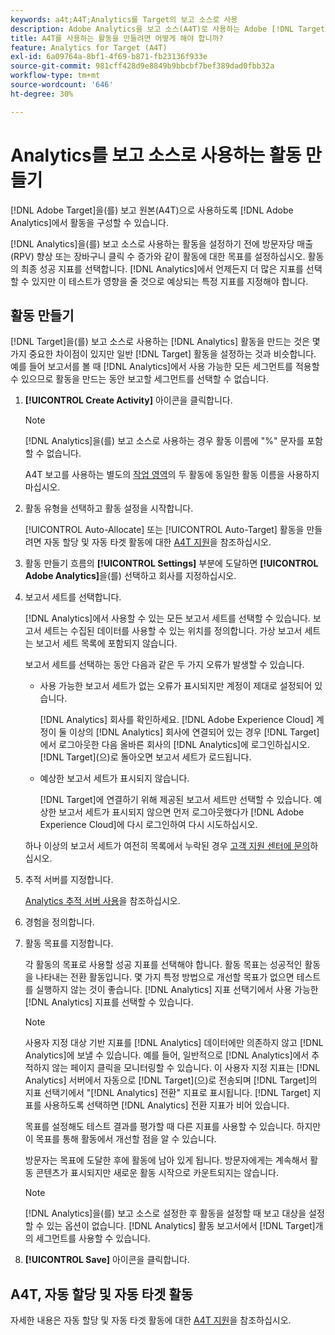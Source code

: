 ```yaml
---
keywords: a4t;A4T;Analytics를 Target의 보고 소스로 사용
description: Adobe Analytics을 보고 소스(A4T)로 사용하는 Adobe [!DNL Target] 에서 활동을 구성하는 방법에 대해 알아봅니다.
title: A4T를 사용하는 활동을 만들려면 어떻게 해야 합니까?
feature: Analytics for Target (A4T)
exl-id: 6a09764a-8bf1-4f69-b871-fb23136f933e
source-git-commit: 981cff428d9e8849b9bbcbf7bef389dad0fbb32a
workflow-type: tm+mt
source-wordcount: '646'
ht-degree: 30%

---
```


# Analytics를 보고 소스로 사용하는 활동 만들기

[!DNL Adobe Target]을(를) 보고 원본(A4T)으로 사용하도록 [!DNL Adobe Analytics]에서 활동을 구성할 수 있습니다.

[!DNL Analytics]을(를) 보고 소스로 사용하는 활동을 설정하기 전에 방문자당 매출(RPV) 향상 또는 장바구니 클릭 수 증가와 같이 활동에 대한 목표를 설정하십시오. 활동의 최종 성공 지표를 선택합니다. [!DNL Analytics]에서 언제든지 더 많은 지표를 선택할 수 있지만 이 테스트가 영향을 줄 것으로 예상되는 특정 지표를 지정해야 합니다.

## 활동 만들기

[!DNL Target]을(를) 보고 소스로 사용하는 [!DNL Analytics] 활동을 만드는 것은 몇 가지 중요한 차이점이 있지만 일반 [!DNL Target] 활동을 설정하는 것과 비슷합니다. 예를 들어 보고서를 볼 때 [!DNL Analytics]에서 사용 가능한 모든 세그먼트를 적용할 수 있으므로 활동을 만드는 동안 보고할 세그먼트를 선택할 수 없습니다.

1. **[!UICONTROL Create Activity]** 아이콘을 클릭합니다.

   >[!NOTE]
   >
   >[!DNL Analytics]을(를) 보고 소스로 사용하는 경우 활동 이름에 &quot;%&quot; 문자를 포함할 수 없습니다.
   >
   >A4T 보고를 사용하는 별도의 [작업 영역](/help/main/administrating-target/c-user-management/property-channel/property-channel.md)의 두 활동에 동일한 활동 이름을 사용하지 마십시오.

1. 활동 유형을 선택하고 활동 설정을 시작합니다.

   [!UICONTROL Auto-Allocate] 또는 [!UICONTROL Auto-Target] 활동을 만들려면 자동 할당 및 자동 타겟 활동에 대한 [A4T 지원](/help/main/c-integrating-target-with-mac/a4t/a4t-at-aa.md)을 참조하십시오.

1. 활동 만들기 흐름의 **[!UICONTROL Settings]** 부분에 도달하면 **[!UICONTROL Adobe Analytics]**&#x200B;을(를) 선택하고 회사를 지정하십시오.
1. 보고서 세트를 선택합니다.

   [!DNL Analytics]에서 사용할 수 있는 모든 보고서 세트를 선택할 수 있습니다. 보고서 세트는 수집된 데이터를 사용할 수 있는 위치를 정의합니다. 가상 보고서 세트는 보고서 세트 목록에 포함되지 않습니다.

   보고서 세트를 선택하는 동안 다음과 같은 두 가지 오류가 발생할 수 있습니다.

   * 사용 가능한 보고서 세트가 없는 오류가 표시되지만 계정이 제대로 설정되어 있습니다.

     [!DNL Analytics] 회사를 확인하세요. [!DNL Adobe Experience Cloud] 계정이 둘 이상의 [!DNL Analytics] 회사에 연결되어 있는 경우 [!DNL Target]에서 로그아웃한 다음 올바른 회사의 [!DNL Analytics]에 로그인하십시오. [!DNL Target]&#x200B;(으)로 돌아오면 보고서 세트가 로드됩니다.

   * 예상한 보고서 세트가 표시되지 않습니다.

     [!DNL Target]에 연결하기 위해 제공된 보고서 세트만 선택할 수 있습니다. 예상한 보고서 세트가 표시되지 않으면 먼저 로그아웃했다가 [!DNL Adobe Experience Cloud]에 다시 로그인하여 다시 시도하십시오.

   하나 이상의 보고서 세트가 여전히 목록에서 누락된 경우 [고객 지원 센터에 문의](/help/main/cmp-resources-and-contact-information.md#reference_ACA3391A00EF467B87930A450050077C)하십시오.

1. 추적 서버를 지정합니다.

   [Analytics 추적 서버 사용](/help/main/c-integrating-target-with-mac/a4t/analytics-tracking-server.md#task_72077BA7E93C4A65A715A18F32228823)을 참조하십시오.

1. 경험을 정의합니다.
1. 활동 목표를 지정합니다.

   각 활동의 목표로 사용할 성공 지표를 선택해야 합니다. 활동 목표는 성공적인 활동을 나타내는 전환 활동입니다. 몇 가지 특정 방법으로 개선할 목표가 없으면 테스트를 실행하지 않는 것이 좋습니다. [!DNL Analytics] 지표 선택기에서 사용 가능한 [!DNL Analytics] 지표를 선택할 수 있습니다.

   >[!NOTE]
   >
   >사용자 지정 대상 기반 지표를 [!DNL Analytics] 데이터에만 의존하지 않고 [!DNL Analytics]에 보낼 수 있습니다. 예를 들어, 일반적으로 [!DNL Analytics]에서 추적하지 않는 페이지 클릭을 모니터링할 수 있습니다. 이 사용자 지정 지표는 [!DNL Analytics] 서버에서 자동으로 [!DNL Target]&#x200B;(으)로 전송되며 [!DNL Target]의 지표 선택기에서 &quot;[!DNL Analytics] 전환&quot; 지표로 표시됩니다. [!DNL Target] 지표를 사용하도록 선택하면 [!DNL Analytics] 전환 지표가 비어 있습니다.

   목표를 설정해도 테스트 결과를 평가할 때 다른 지표를 사용할 수 있습니다. 하지만 이 목표를 통해 활동에서 개선할 점을 알 수 있습니다.

   방문자는 목표에 도달한 후에 활동에 남아 있게 됩니다. 방문자에게는 계속해서 활동 콘텐츠가 표시되지만 새로운 활동 시작으로 카운트되지는 않습니다.

   >[!NOTE]
   >
   >[!DNL Analytics]을(를) 보고 소스로 설정한 후 활동을 설정할 때 보고 대상을 설정할 수 있는 옵션이 없습니다. [!DNL Analytics] 활동 보고서에서 [!DNL Target]개의 세그먼트를 사용할 수 있습니다.

1. **[!UICONTROL Save]** 아이콘을 클릭합니다.

## A4T, 자동 할당 및 자동 타겟 활동

자세한 내용은 자동 할당 및 자동 타겟 활동에 대한 [A4T 지원](/help/main/c-integrating-target-with-mac/a4t/a4t-at-aa.md)을 참조하십시오.
